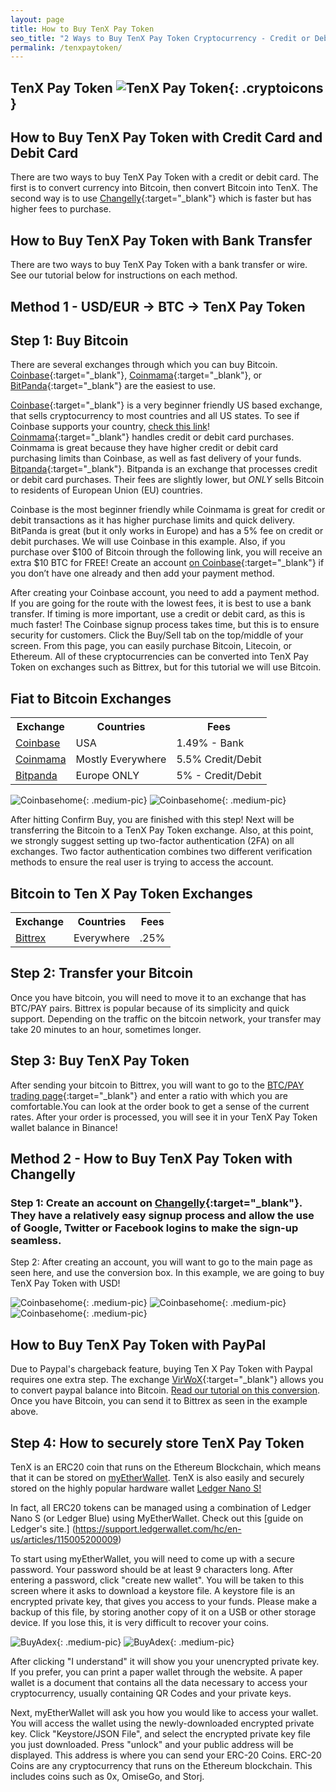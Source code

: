 ```yaml
---
layout: page
title: How to Buy TenX Pay Token
seo_title: "2 Ways to Buy TenX Pay Token Cryptocurrency - Credit or Debit Card and Bank Account"
permalink: /tenxpaytoken/
---
```


## TenX Pay Token ![TenX Pay Token](/img/tenx.png){: .cryptoicons }


## How to Buy TenX Pay Token with Credit Card and Debit Card

There are two ways to buy TenX Pay Token with a credit or debit card. The first is to convert currency into Bitcoin, then convert Bitcoin into TenX. The second way is to use [Changelly](https://changelly.com/?ref_id=4af50f9c87f2){:target="_blank"} which is faster but has higher fees to purchase.

## How to Buy TenX Pay Token with Bank Transfer

There are two ways to buy TenX Pay Token with a bank transfer or wire. See our tutorial below for instructions on each method.

## Method 1 - USD/EUR -> BTC -> TenX Pay Token

## Step 1: Buy Bitcoin

There are several exchanges through which you can buy Bitcoin.
[Coinbase](https://www.coinbase.com/join/53bc38a3b11f6623df000004){:target="_blank"}, [Coinmama](https://www.coinmama.com/?ref=buyaltcoinsworldwide){:target="_blank"}, or [BitPanda](https://www.bitpanda.com/?ref=7989064235904733469){:target="_blank"} are the easiest to use.

[Coinbase](https://www.coinbase.com/join/53bc38a3b11f6623df000004){:target="_blank"} is a very beginner friendly US based exchange, that sells cryptocurrency to most countries and all US states. To see if Coinbase supports your country, [check this link](https://support.coinbase.com/customer/en/portal/articles/1392031-what-countries-are-buys-and-sells-available-in-)!
[Coinmama](https://www.coinmama.com/?ref=buyaltcoinsworldwide){:target="_blank"} handles credit or debit card purchases. Coinmama is great because they have higher credit or debit card purchasing limits than Coinbase, as well as fast delivery of your funds.
[Bitpanda](https://www.bitpanda.com/?ref=7989064235904733469){:target="_blank"}. Bitpanda is an exchange that processes credit or debit card purchases. Their fees are slightly lower, but *ONLY* sells Bitcoin to residents of European Union (EU) countries.

Coinbase is the most beginner friendly while Coinmama is great for credit or debit transactions as it has higher purchase limits and quick delivery. BitPanda is great (but it only works in Europe) and has a 5% fee on credit or debit purchases.
We will use Coinbase in this example. Also, if you purchase over $100 of Bitcoin through the following link, you will receive an extra $10 BTC for FREE! Create an account [on Coinbase](https://www.coinbase.com/join/53bc38a3b11f6623df000004){:target="_blank"} if you don’t have one already and then add your payment method.

After creating your Coinbase account, you need to add a payment method. If you are going for the route with the lowest fees, it is best to use a bank transfer. If timing is more important, use a credit or debit card, as this is much faster!
The Coinbase signup process takes time, but this is to ensure security for customers. Click the Buy/Sell tab on the top/middle of your screen. From this page, you can easily purchase Bitcoin, Litecoin, or Ethereum. All of these cryptocurrencies can be converted into TenX Pay Token on exchanges such as Bittrex, but for this tutorial we will use Bitcoin.


## Fiat to Bitcoin Exchanges
<table class="basic-table" align="center">
 <tr>
  <th>Exchange</th>
  <th>Countries</th>
  <th>Fees</th>
 </tr>

 <tr>
  <td><a href="https://www.coinbase.com/join/53bc38a3b11f6623df000004"> Coinbase</a></td>
  <td>USA</td>
  <td>1.49% - Bank </td>
 </tr>

 <tr>
  <td><a href="https://www.coinmama.com/?ref=buyaltcoinsworldwide">Coinmama</a></td>
  <td>Mostly Everywhere</td>
  <td>5.5% Credit/Debit</td>
 </tr>
 <tr>
  <td><a href="https://www.bitpanda.com/?ref=7989064235904733469">Bitpanda</a></td>
  <td>Europe ONLY</td>
  <td>5% - Credit/Debit </td>
 </tr>

</table>

![Coinbasehome](/img/Coinbase3.png){: .medium-pic}
![Coinbasehome](/img/Coinbase2.png){: .medium-pic}


After hitting Confirm Buy, you are finished with this step! Next will be transferring the Bitcoin to a TenX Pay Token exchange. Also, at this point, we strongly suggest setting up two-factor authentication (2FA) on all exchanges. Two factor authentication combines two different verification methods to ensure the real user is trying to access the account.


## Bitcoin to Ten X Pay Token Exchanges
<table class="basic-table" align="center">
 <tr>
  <th>Exchange</th>
  <th>Countries</th>
  <th>Fees</th>
 </tr>

 <tr>
  <td><a href="https://bittrex.com/">Bittrex</a></td>
  <td>Everywhere</td>
  <td>.25%</td>
 </tr>

</table>

## Step 2: Transfer your Bitcoin

Once you have bitcoin, you will need to move it to an exchange that has BTC/PAY pairs. Bittrex is popular because of its simplicity and quick support. Depending on the traffic on the bitcoin network, your transfer may take 20 minutes to an hour, sometimes longer.

## Step 3: Buy TenX Pay Token

After sending your bitcoin to Bittrex, you will want to go to the [BTC/PAY trading page](https://bittrex.com/Market/Index?MarketName=BTC-PAY){:target="_blank"} and enter a ratio with which you are comfortable.You can look at the order book to get a sense of the current rates. After your order is processed, you will see it in your TenX Pay Token wallet balance in Binance!

## Method 2 - How to Buy TenX Pay Token with Changelly

### Step 1: Create an account on [Changelly](https://changelly.com/?ref_id=4af50f9c87f2){:target="_blank"}. They have a relatively easy signup process and allow the use of Google, Twitter or Facebook logins to make the sign-up seamless.

Step 2: After creating an account, you will want to go to the main page as seen here, and use the conversion box. In this example, we are going to buy TenX Pay Token with USD!

![Coinbasehome](/img/XRP2.png){: .medium-pic}
![Coinbasehome](/img/XRP.png){: .medium-pic}
![Coinbasehome](/img/XRP1.png){: .medium-pic}

## How to Buy TenX Pay Token with PayPal

Due to Paypal's chargeback feature, buying Ten X Pay Token with Paypal requires one extra step. The exchange [VirWoX](https://www.virwox.com?r=22aa25){:target="_blank"} allows you to convert paypal balance into Bitcoin. [Read our tutorial on this conversion](/buy-bitcoin/paypal/). Once you have Bitcoin, you can send it to Bittrex as seen in the example above.


## Step 4: How to securely store TenX Pay Token


TenX is an ERC20 coin that runs on the Ethereum Blockchain, which means that it can be stored on [myEtherWallet](https://www.myetherwallet.com/).
TenX is also easily and securely stored on the highly popular hardware wallet [Ledger Nano S!](https://www.ledgerwallet.com/r/607d)

In fact, all ERC20 tokens can be managed using a combination of Ledger Nano S (or Ledger Blue) using MyEtherWallet. Check out this [guide on Ledger's site.] (https://support.ledgerwallet.com/hc/en-us/articles/115005200009)

To start using myEtherWallet, you will need to come up with a secure password. Your password should be at least 9 characters long. After entering a password, click "create new wallet". You will be taken to this screen where it asks to download a keystore file.
A keystore file is an encrypted private key, that gives you access to your funds. Please make a backup of this file, by storing another copy of it on a USB or other storage device. If you lose this, it is very difficult to recover your coins.


![BuyAdex](/img/ethpass.png){: .medium-pic}
![BuyAdex](/img/keystore.png){: .medium-pic}

After clicking "I understand" it will show you your unencrypted private key. If you prefer, you can print a paper wallet through the website. A paper wallet is a document that contains all the data necessary to access your cryptocurrency, usually containing QR Codes and your private keys.

Next, myEtherWallet will ask you how you would like to access your wallet. You will access the wallet using the newly-downloaded encrypted private key. Click "Keystore/JSON File", and select the encrypted private key file you just downloaded. Press "unlock" and your public address will be displayed. This address is where you can send your ERC-20 Coins. ERC-20 Coins are any cryptocurrency that runs on the Ethereum blockchain. This includes coins such as 0x, OmiseGo, and Storj.

